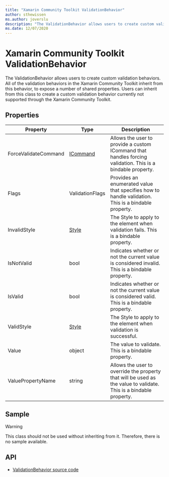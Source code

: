 ```yaml
---
title: "Xamarin Community Toolkit ValidationBehavior"
author: sthewissen
ms.author: joverslu
description: "The ValidationBehavior allows users to create custom validation behaviors."
ms.date: 12/07/2020
---
```


# Xamarin Community Toolkit ValidationBehavior

The ValidationBehavior allows users to create custom validation behaviors. All of the validation behaviors in the Xamarin Community Toolkit inherit from this behavior, to expose a number of shared properties. Users can inherit from this class to create a custom validation behavior currently not supported through the Xamarin Community Toolkit.

## Properties

|Property  |Type  |Description  |
|---------|---------|---------|
| ForceValidateCommand | [ICommand](xref:System.Windows.Input.ICommand) | Allows the user to provide a custom ICommand that handles forcing validation. This is a bindable property. |
| Flags | ValidationFlags | Provides an enumerated value that specifies how to handle validation. This is a bindable property. |
| InvalidStyle | [Style](xref:Xamarin.Forms.Style) | The Style to apply to the element when validation fails. This is a bindable property. |
| IsNotValid | bool  | Indicates whether or not the current value is considered invalid. This is a bindable property. |
| IsValid | bool  | Indicates whether or not the current value is considered valid. This is a bindable property. |
| ValidStyle | [Style](xref:Xamarin.Forms.Style) | The Style to apply to the element when validation is successful.  |
| Value | object | The value to validate. This is a bindable property. |
| ValuePropertyName | string | Allows the user to override the property that will be used as the value to validate. This is a bindable property. |

## Sample

> [!WARNING]
> This class should not be used without inheriting from it. Therefore, there is no sample available.

## API

* [ValidationBehavior source code](https://github.com/xamarin/XamarinCommunityToolkit/blob/main/src/CommunityToolkit/Xamarin.CommunityToolkit/Behaviors/Validators/ValidationBehavior.shared.cs)
